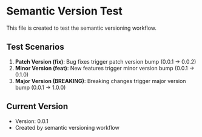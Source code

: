# Semantic Version Test

This file is created to test the semantic versioning workflow.

## Test Scenarios

1. **Patch Version (fix)**: Bug fixes trigger patch version bump (0.0.1 -> 0.0.2)
2. **Minor Version (feat)**: New features trigger minor version bump (0.0.1 -> 0.1.0)
3. **Major Version (BREAKING)**: Breaking changes trigger major version bump (0.0.1 -> 1.0.0)

## Current Version
- Version: 0.0.1
- Created by semantic versioning workflow